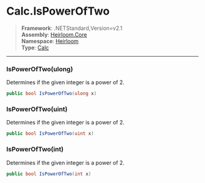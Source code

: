 # Calc.IsPowerOfTwo

> **Framework**: .NETStandard,Version=v2.1  
> **Assembly**: [Heirloom.Core][0]  
> **Namespace**: [Heirloom][0]  
> **Type**: [Calc][1]

--------------------------------------------------------------------------------

### IsPowerOfTwo(ulong)

Determines if the given integer is a power of 2.

```cs
public bool IsPowerOfTwo(ulong x)
```

### IsPowerOfTwo(uint)

Determines if the given integer is a power of 2.

```cs
public bool IsPowerOfTwo(uint x)
```

### IsPowerOfTwo(int)

Determines if the given integer is a power of 2.

```cs
public bool IsPowerOfTwo(int x)
```

[0]: ../Heirloom.Core.md
[1]: Heirloom.Calc.md
